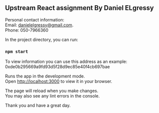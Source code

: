 


## Upstream React assignment By Daniel ELgressy 
Personal contact information:\
Email: danielelgressy@gmail.com.\
Phone: 050-7966360

In the project directory, you can run:

### `npm start`

To view information you can use this address as an example: 0xde0b295669a9fd93d5f28d9ec85e40f4cb697bae 

Runs the app in the development mode.\
Open [http://localhost:3000](http://localhost:3000) to view it in your browser.

The page will reload when you make changes.\
You may also see any lint errors in the console.

Thank you and have a great day.

